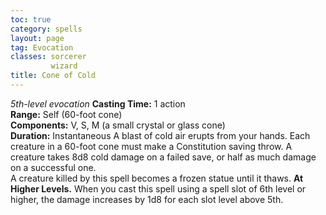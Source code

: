 ```yaml
---
toc: true
category: spells
layout: page
tag: Evocation
classes: sorcerer
         wizard
title: Cone of Cold
---
```

_5th-level evocation_ 
**Casting Time:** 1 action    
**Range:** Self (60-foot cone)    
**Components:** V, S, M (a small crystal or glass cone)    
**Duration:** Instantaneous 
A blast of cold air erupts from your hands. Each creature in a 60-foot cone must make a Constitution saving throw. A creature takes 8d8 cold damage on a failed save, or half as much damage on a successful one.    
A creature killed by this spell becomes a frozen statue until it thaws. 
**At Higher Levels.** When you cast this spell using a spell slot of 6th level or higher, the damage increases by 1d8 for each slot level above 5th. 
